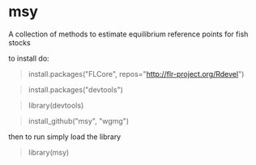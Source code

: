 msy
===

A collection of methods to estimate equilibrium reference points for fish stocks


to install do:

> install.packages("FLCore", repos="http://flr-project.org/Rdevel")

> install.packages("devtools")

> library(devtools)

> install_github("msy", "wgmg")

then to run simply load the library

> library(msy)
